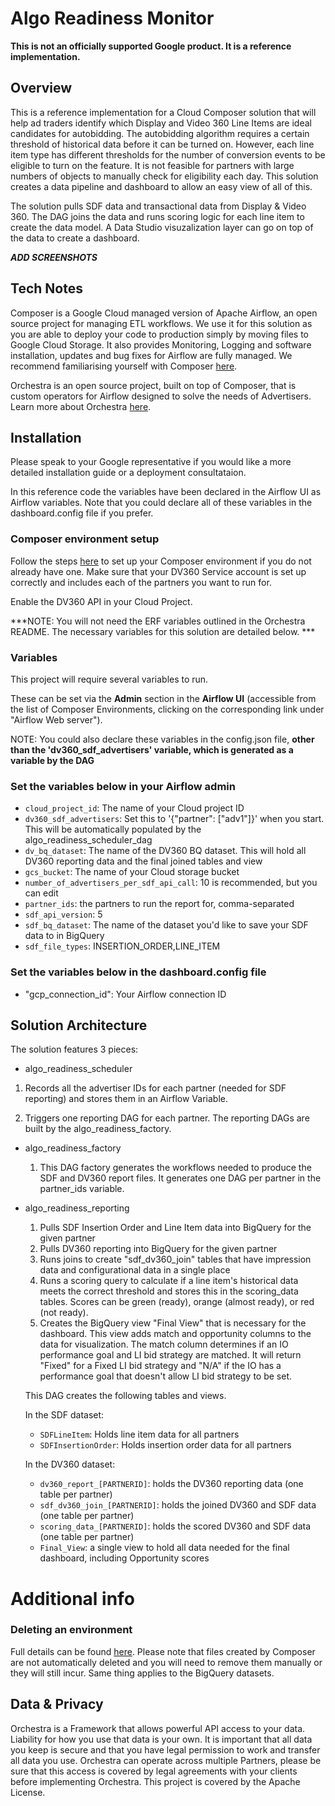 # Algo Readiness Monitor

**This is not an officially supported Google product. It is a reference
implementation.**

## Overview

This is a reference implementation for a Cloud Composer solution that will help
ad traders identify which Display and Video 360 Line Items are ideal candidates
for autobidding. The autobidding algorithm requires a certain threshold of
historical data before it can be turned on. However, each line item type has
different thresholds for the number of conversion events to be eligible to turn
on the feature. It is not feasible for partners with large numbers of objects to
manually check for eligibility each day. This solution creates a data pipeline
and dashboard to allow an easy view of all of this.

The solution pulls SDF data and transactional data from Display & Video 360. The
DAG joins the data and runs scoring logic for each line item to create the data
model. A Data Studio visuzalization layer can go on top of the data to create a
dashboard.

***ADD SCREENSHOTS***

## Tech Notes

Composer is a Google Cloud managed version of Apache Airflow, an open source
project for managing ETL workflows. We use it for this solution as you are able
to deploy your code to production simply by moving files to Google Cloud
Storage. It also provides Monitoring, Logging and software installation, updates
and bug fixes for Airflow are fully managed. We recommend familiarising yourself
with Composer [here](https://cloud.google.com/composer/docs/).

Orchestra is an open source project, built on top of Composer, that is custom
operators for Airflow designed to solve the needs of Advertisers. Learn more
about Orchestra [here](https://github.com/google/orchestra).

## Installation

Please speak to your Google representative if you would like a more detailed
installation guide or a deployment consultataion.

In this reference code the variables have been declared in the Airflow UI as
Airflow variables. Note that you could declare all of these variables in the
dashboard.config file if you prefer.

### Composer environment setup

Follow the steps
[here](https://github.com/google/orchestra/blob/master/README.md) to set up your
Composer environment if you do not already have one. Make sure that your DV360
Service account is set up correctly and includes each of the partners you want
to run for.

Enable the DV360 API in your Cloud Project.

***NOTE: You will not need the ERF variables outlined in the Orchestra README.
The necessary variables for this solution are detailed below. ***

### Variables

This project will require several variables to run.

These can be set via the **Admin** section in the **Airflow UI** (accessible
from the list of Composer Environments, clicking on the corresponding link under
"Airflow Web server").

NOTE: You could also declare these variables in the config.json file, **other
than the 'dv360_sdf_advertisers' variable, which is generated as a variable by
the DAG**

### Set the variables below in your Airflow admin

-   `cloud_project_id`: The name of your Cloud project ID
-   `dv360_sdf_advertisers`: Set this to '{"partner": ["adv1"]}' when you start.
    This will be automatically populated by the algo_readiness_scheduler_dag
-   `dv_bq_dataset`: The name of the DV360 BQ dataset. This will hold all DV360
    reporting data and the final joined tables and view
-   `gcs_bucket`: The name of your Cloud storage bucket
-   `number_of_advertisers_per_sdf_api_call`: 10 is recommended, but you can
    edit
-   `partner_ids`: the partners to run the report for, comma-separated
-   `sdf_api_version`: 5
-   `sdf_bq_dataset`: The name of the dataset you'd like to save your SDF data
    to in BigQuery
-   `sdf_file_types`: INSERTION_ORDER,LINE_ITEM

### Set the variables below in the dashboard.config file

-   "gcp_connection_id": Your Airflow connection ID

## Solution Architecture

The solution features 3 pieces:

* algo_readiness_scheduler 

1. Records all the
advertiser IDs for each partner (needed for SDF reporting) and stores them in an
Airflow Variable. 

2. Triggers one reporting DAG for each partner. The reporting
DAGs are built by the algo_readiness_factory.


*   algo_readiness_factory

    1.  This DAG factory generates the workflows needed to produce the SDF and
        DV360 report files. It generates one DAG per partner in the partner_ids
        variable.

*   algo_readiness_reporting

    1.  Pulls SDF Insertion Order and Line Item data into BigQuery for the given
        partner
    2.  Pulls DV360 reporting into BigQuery for the given partner
    3.  Runs joins to create "sdf_dv360_join" tables that have impression data and configurational data in a single place
    4.  Runs a scoring query to calculate if a line item's historical data meets the correct threshold and stores this in the scoring_data tables. Scores can be green (ready), orange (almost ready), or red (not ready).
    5.  Creates the BigQuery view "Final View" that is necessary for the dashboard. This view adds match and opportunity columns to the data for visualization. The match column determines if an IO performance goal and LI bid strategy are matched. It will return "Fixed" for a Fixed LI bid strategy and "N/A" if the IO has a performance goal that doesn't allow LI bid strategy to be set.

    This DAG creates the following tables and views.
    
    In the SDF dataset:
    
    * `SDFLineItem`: Holds line item data for all partners
    * `SDFInsertionOrder`: Holds insertion order data for all partners
    
    In the DV360 dataset:
    
    * `dv360_report_[PARTNERID]`: holds the DV360 reporting data (one table per partner)
    * `sdf_dv360_join_[PARTNERID]`: holds the joined DV360 and SDF data (one table per partner)
    * `scoring_data_[PARTNERID]`: holds the scored DV360 and SDF data (one table per partner)
    * `Final_View`: a single view to hold all data needed for the final dashboard, including Opportunity scores

# Additional info

### Deleting an environment

Full details can be found
[here](https://cloud.google.com/composer/docs/how-to/managing/updating#deleting_an_environment).
Please note that files created by Composer are not automatically deleted and you
will need to remove them manually or they will still incur. Same thing applies
to the BigQuery datasets.

## Data & Privacy

Orchestra is a Framework that allows powerful API access to your data. Liability
for how you use that data is your own. It is important that all data you keep is
secure and that you have legal permission to work and transfer all data you use.
Orchestra can operate across multiple Partners, please be sure that this access
is covered by legal agreements with your clients before implementing Orchestra.
This project is covered by the Apache License.

